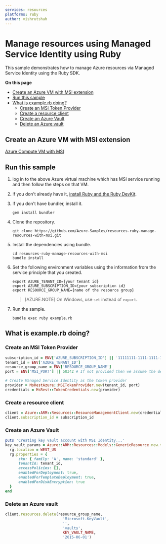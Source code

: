 ```yaml
---
services: resources
platforms: ruby
author: vishrutshah
---
```


# Manage resources using Managed Service Identity using Ruby

This sample demonstrates how to manage Azure resources via Managed Service Identity using the Ruby SDK.

**On this page**

- [Create an Azure VM with MSI extension](#pre-requisite)
- [Run this sample](#run)
- [What is example.rb doing?](#example)
    - [Create an MSI Token Provider](#msi)
    - [Create a resource client](#resource-client)
    - [Create an Azure Vault](#create-vault)
    - [Delete an Azure vault](#delete-vault)

<a id="pre-requisite"></a>
## Create an Azure VM with MSI extension

[Azure Compute VM with MSI](https://github.com/Azure-Samples/compute-ruby-msi-vm)

<a id="run"></a>
## Run this sample

1. log in to the above Azure virtual machine which has MSI service running and then follow the steps on that VM.

1. If you don't already have it, [install Ruby and the Ruby DevKit](https://www.ruby-lang.org/en/documentation/installation/).

1. If you don't have bundler, install it.

    ```
    gem install bundler
    ```

1. Clone the repository.

    ```
    git clone https://github.com/Azure-Samples/resources-ruby-manage-resources-with-msi.git
    ```

1. Install the dependencies using bundle.

    ```
    cd resources-ruby-manage-resources-with-msi
    bundle install
    ```

1. Set the following environment variables using the information from the service principle that you created.

    ```
    export AZURE_TENANT_ID={your tenant id}
    export AZURE_SUBSCRIPTION_ID={your subscription id}
    export RESOURCE_GROUP_NAME={name of the resource group}    
    ```

    > [AZURE.NOTE] On Windows, use `set` instead of `export`.

1. Run the sample.

    ```
    bundle exec ruby example.rb
    ```

<a id="example"></a>
## What is example.rb doing?
<a id="msi"></a>
### Create an MSI Token Provider
```ruby
subscription_id = ENV['AZURE_SUBSCRIPTION_ID'] || '11111111-1111-1111-1111-111111111111'
tenant_id = ENV['AZURE_TENANT_ID']
resource_group_name = ENV['RESOURCE_GROUP_NAME']
port = ENV['MSI_PORT'] || 50342 # If not provided then we assume the default port
```
```ruby
# Create Managed Service Identity as the token provider
provider = MsRestAzure::MSITokenProvider.new(tenant_id, port)
credentials = MsRest::TokenCredentials.new(provider)
```

<a id="resource-client"></a>
### Create a resource client
```ruby
client = Azure::ARM::Resources::ResourceManagementClient.new(credentials)
client.subscription_id = subscription_id
```
<a id="create-vault"></a>
### Create an Azure Vault

```ruby
puts 'Creating key vault account with MSI Identity...'
key_vault_params = Azure::ARM::Resources::Models::GenericResource.new.tap do |rg|
  rg.location = WEST_US
  rg.properties = {
      sku: { family: 'A', name: 'standard' },
      tenantId: tenant_id,
      accessPolicies: [],
      enabledForDeployment: true,
      enabledForTemplateDeployment: true,
      enabledForDiskEncryption: true
  }
end
```

<a id="delete-vault"></a>
### Delete an Azure vault

```ruby
client.resources.delete(resource_group_name,
                          'Microsoft.KeyVault',
                          '',
                          'vaults',
                          KEY_VAULT_NAME,
                          '2015-06-01')
```
